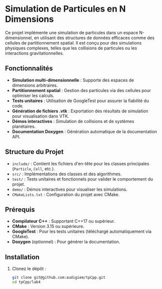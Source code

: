 # Simulation de Particules en N Dimensions

Ce projet implémente une simulation de particules dans un espace N-dimensionnel, en utilisant des structures de données efficaces comme des cellules de partitionnement spatial. Il est conçu pour des simulations physiques complexes, telles que les collisions de particules ou les interactions gravitationnelles.

## Fonctionnalités

- **Simulation multi-dimensionnelle** : Supporte des espaces de dimensions arbitraires.
- **Partitionnement spatial** : Gestion des particules via des cellules pour optimiser les calculs.
- **Tests unitaires** : Utilisation de GoogleTest pour assurer la fiabilité du code.
- **Génération de fichiers .vtk** : Exportation des résultats de simulation pour visualisation dans VTK.
- **Démos interactives** : Simulation de collisions et de systèmes planétaires.
- **Documentation Doxygen** : Génération automatique de la documentation API.

## Structure du Projet

- `include/` : Contient les fichiers d'en-tête pour les classes principales (`Particle`, `Cell`, etc.).
- `src/` : Implémentations des classes et des algorithmes.
- `test/` : Tests unitaires et fonctionnels pour valider le comportement du projet.
- `demo/` : Démos interactives pour visualiser les simulations.
- `CMakeLists.txt` : Configuration du projet avec CMake.

## Prérequis

- **Compilateur C++** : Supportant C++17 ou supérieur.
- **CMake** : Version 3.15 ou supérieure.
- **GoogleTest** : Pour les tests unitaires (téléchargé automatiquement via CMake).
- **Doxygen** (optionnel) : Pour générer la documentation.

## Installation

1. Clonez le dépôt :
   ```bash
   git clone git@github.com:audigiem/tpCpp.git
   cd tpCpp/lab4
   ```